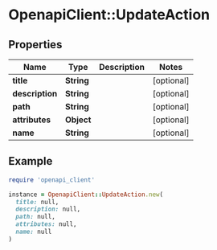 # OpenapiClient::UpdateAction

## Properties

| Name | Type | Description | Notes |
| ---- | ---- | ----------- | ----- |
| **title** | **String** |  | [optional] |
| **description** | **String** |  | [optional] |
| **path** | **String** |  | [optional] |
| **attributes** | **Object** |  | [optional] |
| **name** | **String** |  | [optional] |

## Example

```ruby
require 'openapi_client'

instance = OpenapiClient::UpdateAction.new(
  title: null,
  description: null,
  path: null,
  attributes: null,
  name: null
)
```

